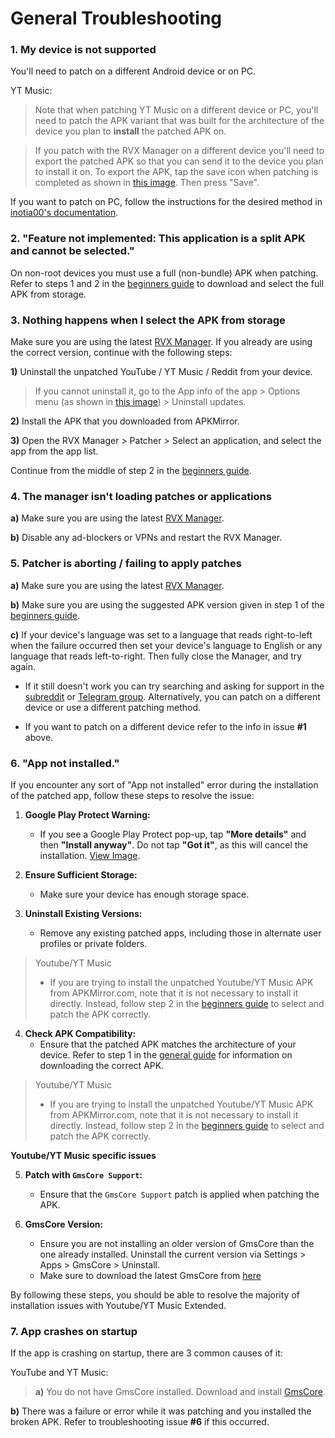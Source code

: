 # **General Troubleshooting**


### **1. My device is not supported**

You'll need to patch on a different Android device or on PC.

YT Music:
> Note that when patching YT Music on a different device or PC, you'll need to patch the APK variant that was built for the architecture of the device you plan to **install** the patched APK on. 

> If you patch with the RVX Manager on a different device you'll need to export the patched APK so that you can send it to the device you plan to install it on. To export the APK, tap the save icon when patching is completed as shown in [this image](https://imgur.com/a/FKD0okE). Then press "Save".

If you want to patch on PC, follow the instructions for the desired method in [inotia00's documentation](https://github.com/inotia00/revanced-documentation#revanced-extended-documentation).




### **2. "Feature not implemented: This application is a split APK and cannot be selected."**

On non-root devices you must use a full (non-bundle) APK when patching. Refer to steps 1 and 2 in the [beginners guide](https://www.reddit.com/r/revancedextended/comments/12vxggr/revanced_extended_guide_for_beginners/) to download and select the full APK from storage.




### **3. Nothing happens when I select the APK from storage**

Make sure you are using the latest [RVX Manager](https://github.com/inotia00/revanced-manager/releases/latest). If you already are using the correct version, continue with the following steps:

**1)** Uninstall the unpatched YouTube / YT Music / Reddit from your device. 

> If you cannot uninstall it, go to the App info of the app > Options menu (as shown in [this image](https://imgur.com/a/0js3AZR)) > Uninstall updates.

**2)** Install the APK that you downloaded from APKMirror.

**3)** Open the RVX Manager > Patcher > Select an application, and select the app from the app list.

Continue from the middle of step 2 in the [beginners guide](https://www.reddit.com/r/revancedextended/comments/12vxggr/revanced_extended_guide_for_beginners/).




### **4. The manager isn't loading patches or applications**

**a)** Make sure you are using the latest [RVX Manager](https://github.com/inotia00/revanced-manager/releases/latest).

**b)** Disable any ad-blockers or VPNs and restart the RVX Manager.




### **5. Patcher is aborting / failing to apply patches**

**a)** Make sure you are using the latest [RVX Manager](https://github.com/inotia00/revanced-manager/releases/latest).

**b)** Make sure you are using the suggested APK version given in step 1 of the [beginners guide](https://www.reddit.com/r/revancedextended/comments/12vxggr/revanced_extended_guide_for_beginners/).

**c)** If your device's language was set to a language that reads right-to-left when the failure occurred then set your device's language to English or any language that reads left-to-right. Then fully close the Manager, and try again.

* If it still doesn't work you can try searching and asking for support in the [subreddit](https://www.reddit.com/r/revancedextended/) or [Telegram group](https://t.me/revanced_extended_chat). Alternatively, you can patch on a different device or use a different patching method.

* If you want to patch on a different device refer to the info in issue **#1** above.




### **6. "App not installed."**

If you encounter any sort of "App not installed" error during the installation of the patched app, follow these steps to resolve the issue:

1. **Google Play Protect Warning:**
   - If you see a Google Play Protect pop-up, tap **"More details"** and then **"Install anyway"**. Do not tap **"Got it"**, as this will cancel the installation. [View Image](https://imgur.com/a/Ck8nfhn).

2. **Ensure Sufficient Storage:**
    - Make sure your device has enough storage space.

3. **Uninstall Existing Versions:**
   - Remove any existing patched apps, including those in alternate user profiles or private folders.

 > Youtube/YT Music
> 
>  - If you are trying to install the unpatched Youtube/YT Music APK from APKMirror.com, note that it is not necessary to install it directly. Instead, follow step 2 in the [beginners guide](https://www.reddit.com/r/revancedextended/comments/12vxggr/revanced_extended_guide_for_beginners) to select and patch the APK correctly.


4. **Check APK Compatibility:**
   - Ensure that the patched APK matches the architecture of your device. Refer to step 1 in the [general guide](https://github.com/ReVanced-Extended-Community/Community-Guides/blob/main/general-guides/community-wiki/ytm-guide.md#1-downloading-rvx-manager-yt-music-apk--vanced-microg) for information on downloading the correct APK.

> Youtube/YT Music
>  - If you are trying to install the unpatched Youtube/YT Music APK from APKMirror.com, note that it is not necessary to install it directly. Instead, follow step 2 in the [beginners guide](https://www.reddit.com/r/revancedextended/comments/12vxggr/revanced_extended_guide_for_beginners) to select and patch the APK correctly.

**Youtube/YT Music specific issues**

5. **Patch with `GmsCore Support`:**
   - Ensure that the `GmsCore Support` patch is applied when patching the APK.

6. **GmsCore Version:**
   - Ensure you are not installing an older version of GmsCore than the one already installed. Uninstall the current version via Settings > Apps > GmsCore > Uninstall.
   - Make sure to download the latest GmsCore from [here](https://github.com/ReVanced/GmsCore/releases/latest)

By following these steps, you should be able to resolve the majority of installation issues with Youtube/YT Music Extended.




### **7. App crashes on startup**

If the app is crashing on startup, there are 3 common causes of it:

YouTube and YT Music:
> **a)** You do not have GmsCore installed. Download and install [GmsCore](https://github.com/ReVanced/GmsCore/releases/latest).

**b)** There was a failure or error while it was patching and you installed the broken APK. Refer to troubleshooting issue **#6** if this occurred.


